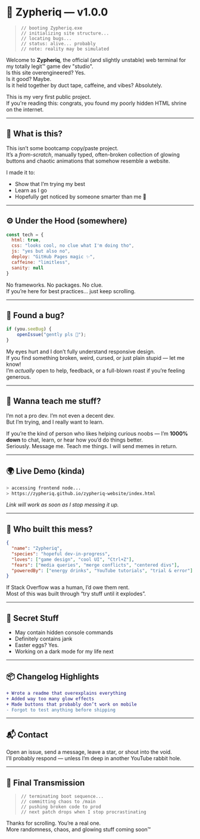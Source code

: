 # 🧠 Zypheriq — v1.0.0

> `// booting Zypheriq.exe`  
> `// initializing site structure...`  
> `// locating bugs...`  
> `// status: alive... probably`  
> `// note: reality may be simulated`

Welcome to **Zypheriq**, the official (and slightly unstable) web terminal for my totally legit™ game dev "studio".  
Is this site overengineered? Yes.  
Is it good? Maybe.  
Is it held together by duct tape, caffeine, and vibes? Absolutely.

This is my very first public project.  
If you're reading this: congrats, you found my poorly hidden HTML shrine on the internet.

---

## 🎯 What is this?

This isn’t some bootcamp copy/paste project.  
It’s a *from-scratch*, manually typed, often-broken collection of glowing buttons and chaotic animations that somehow resemble a website.

I made it to:
- Show that I’m trying my best
- Learn as I go
- Hopefully get noticed by someone smarter than me 👀

---

## ⚙️ Under the Hood (somewhere)

```js
const tech = {
  html: true,
  css: "looks cool, no clue what I'm doing tho",
  js: "yes but also no",
  deploy: "GitHub Pages magic ✨",
  caffeine: "limitless",
  sanity: null
}
```

No frameworks. No packages. No clue.  
If you’re here for best practices... just keep scrolling.

---

## 🧪 Found a bug?

```ts
if (you.seeBug) {
    openIssue("gently pls 🥲");
}
```

My eyes hurt and I don’t fully understand responsive design.  
If you find something broken, weird, cursed, or just plain stupid — let me know!  
I’m *actually* open to help, feedback, or a full-blown roast if you’re feeling generous.

---

## 🤝 Wanna teach me stuff?

I’m not a pro dev. I’m not even a decent dev.  
But I’m trying, and I really want to learn.

If you’re the kind of person who likes helping curious noobs — I’m **1000% down** to chat, learn, or hear how you’d do things better.  
Seriously. Message me. Teach me things. I will send memes in return.

---

## 🌍 Live Demo (kinda)

```sh
> accessing frontend node...
> https://zypheriq.github.io/zypheriq-website/index.html
```

*Link will work as soon as I stop messing it up.*

---

## 👤 Who built this mess?

```json
{
  "name": "Zypheriq",
  "species": "hopeful dev-in-progress",
  "loves": ["game design", "cool UI", "Ctrl+Z"],
  "fears": ["media queries", "merge conflicts", "centered divs"],
  "poweredBy": ["energy drinks", "YouTube tutorials", "trial & error"]
}
```

If Stack Overflow was a human, I’d owe them rent.  
Most of this was built through “try stuff until it explodes”.

---

## 🔐 Secret Stuff

- May contain hidden console commands
- Definitely contains jank
- Easter eggs? Yes.
- Working on a dark mode for my life next

---

## 📦 Changelog Highlights

```diff
+ Wrote a readme that overexplains everything
+ Added way too many glow effects
+ Made buttons that probably don’t work on mobile
- Forgot to test anything before shipping
```

---

## 📬 Contact

Open an issue, send a message, leave a star, or shout into the void.  
I’ll probably respond — unless I’m deep in another YouTube rabbit hole.

---

## 🔁 Final Transmission

> `// terminating boot sequence...`  
> `// committing chaos to /main`  
> `// pushing broken code to prod`  
> `// next patch drops when I stop procrastinating`

Thanks for scrolling. You’re a real one.  
More randomness, chaos, and glowing stuff coming soon™